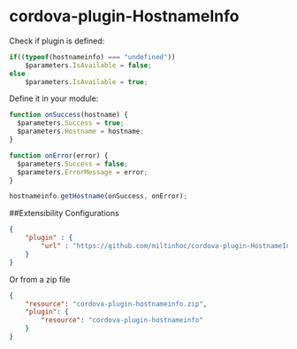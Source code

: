 # cordova-plugin-HostnameInfo

Check if plugin is defined:
```javascript
if((typeof(hostnameinfo) === "undefined"))
    $parameters.IsAvailable = false;
else
    $parameters.IsAvailable = true;
```


Define it in your module:
```javascript
function onSuccess(hostname) {
  $parameters.Success = true;
  $parameters.Hostname = hostname;
}

function onError(error) {
  $parameters.Success = false;
  $parameters.ErrorMessage = error;
}

hostnameinfo.getHostname(onSuccess, onError);
```

##Extensibility Configurations
```json
{
    "plugin" : {
        "url" : "https://github.com/miltinhoc/cordova-plugin-HostnameInfo.git"
    }
}
```
Or from a zip file
```json
{
    "resource": "cordova-plugin-hostnameinfo.zip",
    "plugin": {
        "resource": "cordova-plugin-hostnameinfo"
    }
}
```
